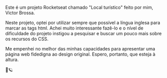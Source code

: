 Este é um projeto Rocketseat chamado "Local turístico" feito por mim, Victor Brossa.

Neste projeto, optei por utilizar sempre que possível a língua inglesa para marcar as tags html. Achei muito interessante fazê-lo e o nível de dificuldade do projeto instigou a pesquisar e buscar um pouco mais sobre os recursos do CSS.

Me empenhei no melhor das minhas capacidades para apresentar uma página web fidedigna ao design original. Espero, portanto, que esteja à altura.

🚀🪐

